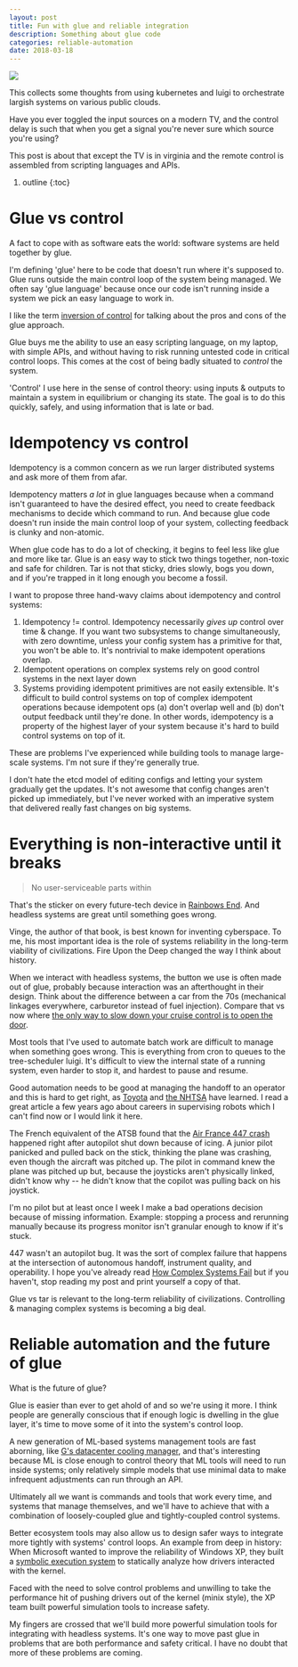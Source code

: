 ```yaml
---
layout: post
title: Fun with glue and reliable integration
description: Something about glue code
categories: reliable-automation
date: 2018-03-18
---
```


<img src="https://anti.style/flatpixel/fun-with-glue">

This collects some thoughts from using kubernetes and luigi to orchestrate largish systems on various public clouds.

Have you ever toggled the input sources on a modern TV, and the control delay is such that when you get a signal you're never sure which source you're using?

This post is about that except the TV is in virginia and the remote control is assembled from scripting languages and APIs.

1. outline
{:toc}

# Glue vs control

A fact to cope with as software eats the world: software systems are held together by glue.

I'm defining 'glue' here to be code that doesn't run where it's supposed to. Glue runs outside the main control loop of the system being managed. We often say 'glue language' because once our code isn't running inside a system we pick an easy language to work in.

I like the term [inversion of control](https://martinfowler.com/bliki/InversionOfControl.html) for talking about the pros and cons of the glue approach.

Glue buys me the ability to use an easy scripting language, on my laptop, with simple APIs, and without having to risk running untested code in critical control loops. This comes at the cost of being badly situated to *control* the system.

'Control' I use here in the sense of control theory: using inputs & outputs to maintain a system in equilibrium or changing its state. The goal is to do this quickly, safely, and using information that is late or bad.

# Idempotency vs control

Idempotency is a common concern as we run larger distributed systems and ask more of them from afar.

Idempotency matters *a lot* in glue languages because when a command isn't guaranteed to have the desired effect, you need to create feedback mechanisms to decide which command to run. And because glue code doesn't run inside the main control loop of your system, collecting feedback is clunky and non-atomic.

When glue code has to do a lot of checking, it begins to feel less like glue and more like tar. Glue is an easy way to stick two things together, non-toxic and safe for children. Tar is not that sticky, dries slowly, bogs you down, and if you're trapped in it long enough you become a fossil.

I want to propose three hand-wavy claims about idempotency and control systems:

1. Idempotency != control. Idempotency necessarily *gives up* control over time & change. If you want two subsystems to change simultaneously, with zero downtime, unless your config system has a primitive for that, you won't be able to. It's nontrivial to make idempotent operations overlap.
1. Idempotent operations on complex systems rely on good control systems in the next layer down
1. Systems providing idempotent primitives are not easily extensible. It's difficult to build control systems on top of complex idempotent operations because idempotent ops (a) don't overlap well and (b) don't output feedback until they're done. In other words, idempotency is a property of the highest layer of your system because it's hard to build control systems on top of it.

These are problems I've experienced while building tools to manage large-scale systems. I'm not sure if they're generally true.

I don't hate the etcd model of editing configs and letting your system gradually get the updates. It's not awesome that config changes aren't picked up immediately, but I've never worked with an imperative system that delivered really fast changes on big systems.

# Everything is non-interactive until it breaks

> No user-serviceable parts within

That's the sticker on every future-tech device in [Rainbows End](https://en.wikipedia.org/wiki/Rainbows_End). And headless systems are great until something goes wrong.

Vinge, the author of that book, is best known for inventing cyberspace. To me, his most important idea is the role of systems reliability in the long-term viability of civilizations. Fire Upon the Deep changed the way I think about history.

When we interact with headless systems, the button we use is often made out of glue, probably because interaction was an afterthought in their design. Think about the difference between a car from the 70s (mechanical linkages everywhere, carburetor instead of fuel injection). Compare that vs now where [the only way to slow down your cruise control is to open the door](http://www.scmp.com/news/china/society/article/2137662/mainland-driver-takes-white-knuckle-trip-car-wont-slow-down).

Most tools that I've used to automate batch work are difficult to manage when something goes wrong. This is everything from cron to queues to the tree-scheduler luigi. It's difficult to view the internal state of a running system, even harder to stop it, and hardest to pause and resume.

Good automation needs to be good at managing the handoff to an operator and this is hard to get right, as [Toyota](http://articles.sae.org/15207/) and [the NHTSA](https://www.popsci.com/people-are-bad-at-taking-over-from-autonomous-cars) have learned. I read a great article a few years ago about careers in supervising robots which I can't find now or I would link it here.

The French equivalent of the ATSB found that the [Air France 447 crash](https://www.thedailybeast.com/air-france-flight-447-crash-report-airbus-autopilot-to-blame) happened right after autopilot shut down because of icing. A junior pilot panicked and pulled back on the stick, thinking the plane was crashing, even though the aircraft was pitched up. The pilot in command knew the plane was pitched up but, because the joysticks aren't physically linked, didn't know why -- he didn't know that the copilot was pulling back on his joystick.

I'm no pilot but at least once I week I make a bad operations decision because of missing information. Example: stopping a process and rerunning manually because its progress monitor isn't granular enough to know if it's stuck.

447 wasn't an autopilot bug. It was the sort of complex failure that happens at the intersection of autonomous handoff, instrument quality, and operability. I hope you've already read [How Complex Systems Fail](http://web.mit.edu/2.75/resources/random/How%20Complex%20Systems%20Fail.pdf) but if you haven't, stop reading my post and print yourself a copy of that.

Glue vs tar is relevant to the long-term reliability of civilizations. Controlling & managing complex systems is becoming a big deal.

# Reliable automation and the future of glue

What is the future of glue?

Glue is easier than ever to get ahold of and so we're using it more. I think people are generally conscious that if enough logic is dwelling in the glue layer, it's time to move some of it into the system's control loop.

A new generation of ML-based systems management tools are fast aborning, like [G's datacenter cooling manager](https://deepmind.com/blog/deepmind-ai-reduces-google-data-centre-cooling-bill-40/), and that's interesting because ML is close enough to control theory that ML tools will need to run inside systems; only relatively simple models that use minimal data to make infrequent adjustments can run through an API.

Ultimately all we want is commands and tools that work every time, and systems that manage themselves, and we'll have to achieve that with a combination of loosely-coupled glue and tightly-coupled control systems.

Better ecosystem tools may also allow us to design safer ways to integrate more tightly with systems' control loops. An example from deep in history: When Microsoft wanted to improve the reliability of Windows XP, they built a [symbolic execution system](https://www.microsoft.com/en-us/research/wp-content/uploads/2016/02/eurosys2006-1.pdf) to statically analyze how drivers interacted with the kernel.

Faced with the need to solve control problems and unwilling to take the performance hit of pushing drivers out of the kernel (minix style), the XP team built powerful simulation tools to increase safety.

My fingers are crossed that we'll build more powerful simulation tools for integrating with headless systems. It's one way to move past glue in problems that are both performance and safety critical. I have no doubt that more of these problems are coming.
